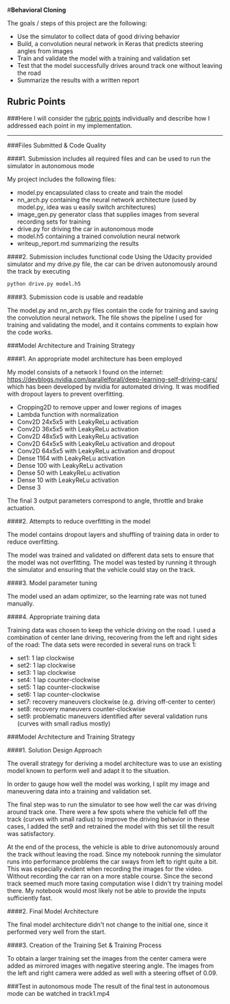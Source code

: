 #**Behavioral Cloning** 

The goals / steps of this project are the following:
* Use the simulator to collect data of good driving behavior
* Build, a convolution neural network in Keras that predicts steering angles from images
* Train and validate the model with a training and validation set
* Test that the model successfully drives around track one without leaving the road
* Summarize the results with a written report

## Rubric Points
###Here I will consider the [rubric points](https://review.udacity.com/#!/rubrics/432/view) individually and describe how I addressed each point in my implementation.  

---
###Files Submitted & Code Quality

####1. Submission includes all required files and can be used to run the simulator in autonomous mode

My project includes the following files:
* model.py encapsulated class to create and train the model
* nn\_arch.py containing the neural network architecture (used by model.py, idea was u easily switch architectures)
* image\_gen.py generator class that supplies images from several recording sets for training
* drive.py for driving the car in autonomous mode
* model.h5 containing a trained convolution neural network 
* writeup_report.md summarizing the results

####2. Submission includes functional code
Using the Udacity provided simulator and my drive.py file, the car can be driven autonomously around the track by executing 
```sh
python drive.py model.h5
```

####3. Submission code is usable and readable

The model.py and nn\_arch.py files contain the code for training and saving the convolution neural network. The file shows the pipeline I used for training and validating the model, and it contains comments to explain how the code works.

###Model Architecture and Training Strategy

####1. An appropriate model architecture has been employed

My model consists of a network I found on the internet: https://devblogs.nvidia.com/parallelforall/deep-learning-self-driving-cars/ which has been developed by nvidia for automated driving. It was modified with dropout layers to prevent overfitting.
- Cropping2D to remove upper and lower regions of images
- Lambda function with normalization
- Conv2D 24x5x5 with LeakyReLu activation
- Conv2D 36x5x5 with LeakyReLu activation
- Conv2D 48x5x5 with LeakyReLu activation
- Conv2D 64x5x5 with LeakyReLu activation and dropout
- Conv2D 64x5x5 with LeakyReLu activation and dropout
- Dense 1164 with LeakyReLu activation
- Dense 100 with LeakyReLu activation
- Dense 50 with LeakyReLu activation
- Dense 10 with LeakyReLu activation
- Dense 3

The final 3 output parameters correspond to angle, throttle and brake actuation.

####2. Attempts to reduce overfitting in the model

The model contains dropout layers and shuffling of training data in order to reduce overfitting. 

The model was trained and validated on different data sets to ensure that the model was not overfitting. The model was tested by running it through the simulator and ensuring that the vehicle could stay on the track.

####3. Model parameter tuning

The model used an adam optimizer, so the learning rate was not tuned manually.

####4. Appropriate training data

Training data was chosen to keep the vehicle driving on the road. I used a combination of center lane driving, recovering from the left and right sides of the road:
The data sets were recorded in several runs on track 1:
- set1: 1 lap clockwise
- set2: 1 lap clockwise
- set3: 1 lap clockwise
- set4: 1 lap counter-clockwise
- set5: 1 lap counter-clockwise
- set6: 1 lap counter-clockwise
- set7: recovery maneuvers clockwise (e.g. driving off-center to center)
- set8: recovery maneuvers counter-clockwise
- set9: problematic maneuvers identified after several validation runs (curves with small radius mostly)

###Model Architecture and Training Strategy

####1. Solution Design Approach

The overall strategy for deriving a model architecture was to use an existing model known to perform well and adapt it to the situation.

In order to gauge how well the model was working, I split my image and maneuvering data into a training and validation set.

The final step was to run the simulator to see how well the car was driving around track one. There were a few spots where the vehicle fell off the track (curves with small radius) to improve the driving behavior in these cases, I added the set9 and retrained the model with this set till the result was satisfactory.

At the end of the process, the vehicle is able to drive autonomously around the track without leaving the road. Since my notebook running the simulator runs into performance problems the car sways from left to right quite a bit. This was especially evident when recording the images for the video. Without recording the car ran on a more stable course.
Since the second track seemed much more taxing computation wise I didn't try training model there. My notebook would most likely not be able to provide the inputs sufficiently fast.

####2. Final Model Architecture

The final model architecture didn't not change to the initial one, since it performed very well from the start.

####3. Creation of the Training Set & Training Process

To obtain a larger training set the images from the center camera were added as mirrored images with negative steering angle. The images from the left and right camera were added as well with a steering offset of 0.09.

###Test in autonomous mode
The result of the final test in autonomous mode can be watched in track1.mp4
